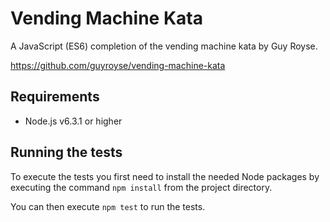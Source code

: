# Vending Machine Kata
A JavaScript (ES6) completion of the vending machine kata by Guy Royse.
 
https://github.com/guyroyse/vending-machine-kata

## Requirements
- Node.js v6.3.1 or higher

## Running the tests
To execute the tests you first need to install the needed Node packages by executing the command `npm install` from the project directory.

You can then execute `npm test` to run the tests.